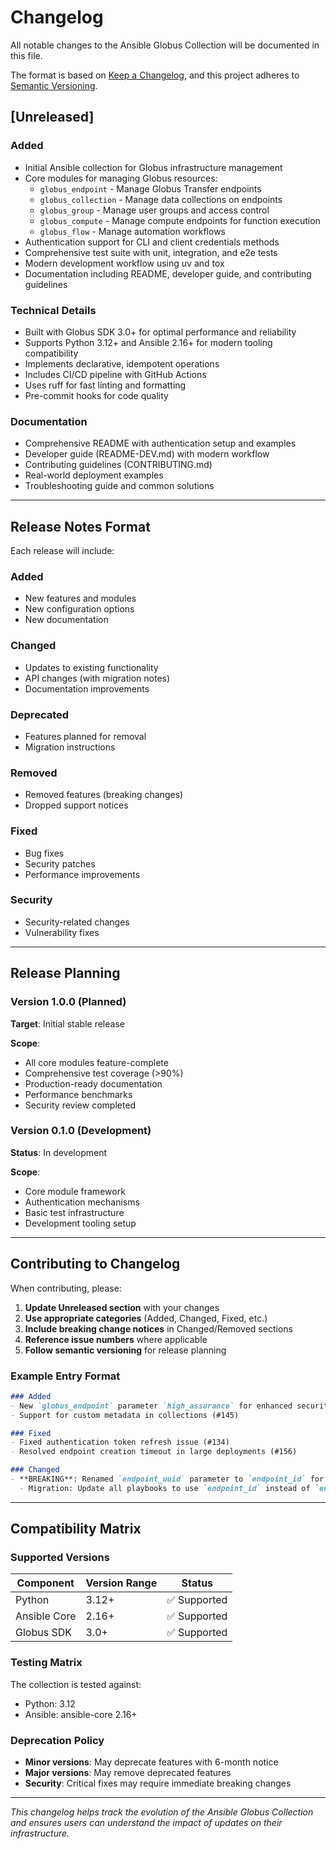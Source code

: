 # Changelog

All notable changes to the Ansible Globus Collection will be documented in this file.

The format is based on [Keep a Changelog](https://keepachangelog.com/en/1.0.0/),
and this project adheres to [Semantic Versioning](https://semver.org/spec/v2.0.0.html).

## [Unreleased]

### Added
- Initial Ansible collection for Globus infrastructure management
- Core modules for managing Globus resources:
  - `globus_endpoint` - Manage Globus Transfer endpoints
  - `globus_collection` - Manage data collections on endpoints
  - `globus_group` - Manage user groups and access control
  - `globus_compute` - Manage compute endpoints for function execution
  - `globus_flow` - Manage automation workflows
- Authentication support for CLI and client credentials methods
- Comprehensive test suite with unit, integration, and e2e tests
- Modern development workflow using uv and tox
- Documentation including README, developer guide, and contributing guidelines

### Technical Details
- Built with Globus SDK 3.0+ for optimal performance and reliability
- Supports Python 3.12+ and Ansible 2.16+ for modern tooling compatibility
- Implements declarative, idempotent operations
- Includes CI/CD pipeline with GitHub Actions
- Uses ruff for fast linting and formatting
- Pre-commit hooks for code quality

### Documentation
- Comprehensive README with authentication setup and examples
- Developer guide (README-DEV.md) with modern workflow
- Contributing guidelines (CONTRIBUTING.md)
- Real-world deployment examples
- Troubleshooting guide and common solutions

---

## Release Notes Format

Each release will include:

### Added
- New features and modules
- New configuration options
- New documentation

### Changed
- Updates to existing functionality
- API changes (with migration notes)
- Documentation improvements

### Deprecated
- Features planned for removal
- Migration instructions

### Removed
- Removed features (breaking changes)
- Dropped support notices

### Fixed
- Bug fixes
- Security patches
- Performance improvements

### Security
- Security-related changes
- Vulnerability fixes

---

## Release Planning

### Version 1.0.0 (Planned)
**Target**: Initial stable release

**Scope**:
- All core modules feature-complete
- Comprehensive test coverage (>90%)
- Production-ready documentation
- Performance benchmarks
- Security review completed

### Version 0.1.0 (Development)
**Status**: In development

**Scope**:
- Core module framework
- Authentication mechanisms
- Basic test infrastructure
- Development tooling setup

---

## Contributing to Changelog

When contributing, please:

1. **Update Unreleased section** with your changes
2. **Use appropriate categories** (Added, Changed, Fixed, etc.)
3. **Include breaking change notices** in Changed/Removed sections
4. **Reference issue numbers** where applicable
5. **Follow semantic versioning** for release planning

### Example Entry Format

```markdown
### Added
- New `globus_endpoint` parameter `high_assurance` for enhanced security (#123)
- Support for custom metadata in collections (#145)

### Fixed
- Fixed authentication token refresh issue (#134)
- Resolved endpoint creation timeout in large deployments (#156)

### Changed
- **BREAKING**: Renamed `endpoint_uuid` parameter to `endpoint_id` for consistency (#167)
  - Migration: Update all playbooks to use `endpoint_id` instead of `endpoint_uuid`
```

---

## Compatibility Matrix

### Supported Versions

| Component | Version Range | Status |
|-----------|---------------|---------|
| Python | 3.12+ | ✅ Supported |
| Ansible Core | 2.16+ | ✅ Supported |
| Globus SDK | 3.0+ | ✅ Supported |

### Testing Matrix

The collection is tested against:
- Python: 3.12
- Ansible: ansible-core 2.16+

### Deprecation Policy

- **Minor versions**: May deprecate features with 6-month notice
- **Major versions**: May remove deprecated features
- **Security**: Critical fixes may require immediate breaking changes

---

*This changelog helps track the evolution of the Ansible Globus Collection and ensures users can understand the impact of updates on their infrastructure.*
